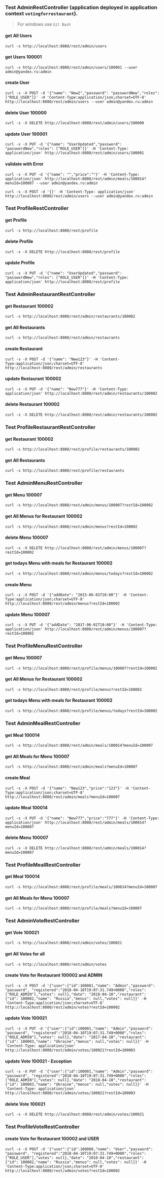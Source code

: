 ### Test AdminRestController (application deployed in application context `votingforrestaurant`).
> For windows use `Git Bash`

#### get All Users
`curl -s http://localhost:8080/rest/admin/users`

#### get Users 100001
`curl -s http://localhost:8080/rest/admin/users/100001 --user admin@yandex.ru:admin`

#### create User
`curl -s -X POST -d '{"name": "New2","password": "passwordNew","roles": ["ROLE_USER"]}' -H 'Content-Type:application/json;charset=UTF-8' http://localhost:8080/rest/admin/users --user admin@yandex.ru:admin`

#### delete User 100000
`curl -s -X DELETE http://localhost:8080/rest/admin/users/100000`

#### update User 100001
`curl -s -X PUT -d '{"name": "UserUpdated","password": "passwordNew","roles": ["ROLE_USER"]}' -H 'Content-Type: application/json' http://localhost:8080/rest/admin/users/100001`

#### validate with Error
`curl -s -X PUT -d '{"name": "","price":""}' -H 'Content-Type: application/json' http://localhost:8080/rest/admin/meals/100014?menuId=100007 --user admin@yandex.ru:admin`

`curl -s -X POST -d '{}' -H 'Content-Type: application/json' http://localhost:8080/rest/admin/users --user admin@yandex.ru:admin`

### Test ProfileRestController

#### get Profile
`curl -s http://localhost:8080/rest/profile`

#### delete Profile
`curl -s -X DELETE http://localhost:8080/rest/profile`

#### update Profile
`curl -s -X PUT -d '{"name": "UserUpdated","password": "passwordNew","roles": ["ROLE_USER"]}' -H 'Content-Type: application/json' http://localhost:8080/rest/profile`

### Test AdminRestaurantRestController

#### get Restaurant 100002
`curl -s http://localhost:8080/rest/admin/restaurants/100002`

#### get All Restaurants
`curl -s http://localhost:8080/rest/admin/restaurants`

#### create Restaurant
`curl -s -X POST -d '{"name": "New123"}' -H 'Content-Type:application/json;charset=UTF-8' http://localhost:8080/rest/admin/restaurants`

#### update Restaurant 100002
`curl -s -X PUT -d '{"name": "New777"}' -H 'Content-Type: application/json' http://localhost:8080/rest/admin/restaurants/100002`

#### delete Restaurant 100002
`curl -s -X DELETE http://localhost:8080/rest/admin/restaurants/100002`

### Test ProfileRestaurantRestController

#### get Restaurant 100002
`curl -s http://localhost:8080/rest/profile/restaurants/100002`

#### get All Restaurants
`curl -s http://localhost:8080/rest/profile/restaurants`

### Test AdminMenuRestController

#### get Menu 100007
`curl -s http://localhost:8080/rest/admin/menus/100007?restId=100002`

#### get All Menus for Restaurant 100002
`curl -s http://localhost:8080/rest/admin/menus?restId=100002`

#### delete Menu 100007
`curl -s -X DELETE http://localhost:8080/rest/admin/menus/100007?restId=100002`

#### get todays Menu with meals for Restaurant 100002
`curl -s http://localhost:8080/rest/admin/menus/todays?restId=100002`

#### create Menu
`curl -s -X POST -d '{"addDate": "2015-06-01T10:00"}' -H 'Content-Type:application/json;charset=UTF-8' http://localhost:8080/rest/admin/menus?restId=100002`

#### update Menu 100007
`curl -s -X PUT -d '{"addDate": "2017-06-01T10:00"}' -H 'Content-Type: application/json' http://localhost:8080/rest/admin/menus/100007?restId=100002`

### Test ProfileMenuRestController

#### get Menu 100007
`curl -s http://localhost:8080/rest/profile/menus/100007?restId=100002`

#### get All Menus for Restaurant 100002
`curl -s http://localhost:8080/rest/profile/menus?restId=100002`

#### get todays Menu with meals for Restaurant 100002
`curl -s http://localhost:8080/rest/profile/menus/todays?restId=100002`

### Test AdminMealRestController

#### get Meal 100014
`curl -s http://localhost:8080/rest/admin/meals/100014?menuId=100007`

#### get All Meals for Menu 100007
`curl -s http://localhost:8080/rest/admin/meals?menuId=100007`

#### create Meal
`curl -s -X POST -d '{"name": "New123","price":"123"}' -H 'Content-Type:application/json;charset=UTF-8' http://localhost:8080/rest/admin/meals?menuId=100007`

#### update Meal 100014
`curl -s -X PUT -d '{"name": "New777","price":"777"}' -H 'Content-Type: application/json' http://localhost:8080/rest/admin/meals/100014?menuId=100007`

#### delete Menu 100007
`curl -s -X DELETE http://localhost:8080/rest/admin/meals/100014?menuId=100007`

### Test ProfileMealRestController

#### get Meal 100014
`curl -s http://localhost:8080/rest/profile/meals/100014?menuId=100007`

#### get All Meals for Menu 100007
`curl -s http://localhost:8080/rest/profile/meals?menuId=100007`

### Test AdminVoteRestController

#### get Vote 100021
`curl -s http://localhost:8080/rest/admin/votes/100021`

#### get All Votes for all
`curl -s http://localhost:8080/rest/admin/votes`

#### create Vote for Restaurant 100002 and ADMIN
`curl -s -X POST -d '{"user":{"id":100001,"name": "Admin","password": "password",
"registered":"2018-04-10T19:07:31.749+0000","roles": ["ROLE_ADMIN"],"votes": null},"date": "2018-04-10","restaurant": 
{"id": 100002,"name": "Russia","menus": null,"votes": null}}' -H 'Content-Type:application/json;charset=UTF-8' http://localhost:8080/rest/admin/votes?restId=100002`

#### update Vote 100021
`curl -s -X PUT -d '{"user":{"id":100001,"name": "Admin","password": "password",
                    "registered":"2018-04-10T19:07:31.749+0000","roles": ["ROLE_ADMIN"],"votes": null},"date": "2017-04-10","restaurant": 
                    {"id": 100003,"name": "Ukraine","menus": null,"votes": null}}' -H 'Content-Type: application/json' http://localhost:8080/rest/admin/votes/100021?restId=100003`

#### update Vote 100021 - Exception
`curl -s -X PUT -d '{"user":{"id":100001,"name": "Admin","password": "password",
                    "registered":"2018-04-10T19:07:31.749+0000","roles": ["ROLE_ADMIN"],"votes": null},"date": "2018-04-10","restaurant": 
                    {"id": 100003,"name": "Ukraine","menus": null,"votes": null}}' -H 'Content-Type: application/json' http://localhost:8080/rest/admin/votes/100021?restId=100003`

#### delete Vote 100021
`curl -s -X DELETE http://localhost:8080/rest/admin/votes/100021`

### Test ProfileVoteRestController

#### create Vote for Restaurant 100002 and USER
`curl -s -X POST -d '{"user":{"id":100000,"name": "User","password": "password",
"registered":"2018-04-10T19:07:31.749+0000","roles": ["ROLE_USER"],"votes": null},"date": "2018-04-10","restaurant": 
{"id": 100002,"name": "Russia","menus": null,"votes": null}}' -H 'Content-Type:application/json;charset=UTF-8' http://localhost:8080/rest/admin/votes?restId=100002`
